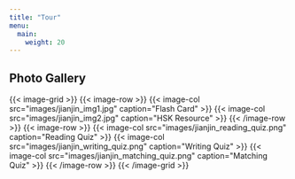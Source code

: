 ```yaml
---
title: "Tour"
menu:
  main:
    weight: 20
---
```

## Photo Gallery

{{< image-grid >}}
{{< image-row >}}
  {{< image-col src="images/jianjin_img1.jpg" caption="Flash Card" >}}
  {{< image-col src="images/jianjin_img2.jpg" caption="HSK Resource" >}}
{{< /image-row >}}
{{< image-row >}}
  {{< image-col src="images/jianjin_reading_quiz.png" caption="Reading Quiz" >}}
  {{< image-col src="images/jianjin_writing_quiz.png" caption="Writing Quiz" >}}
  {{< image-col src="images/jianjin_matching_quiz.png" caption="Matching Quiz" >}}
{{< /image-row >}}
{{< /image-grid >}}
